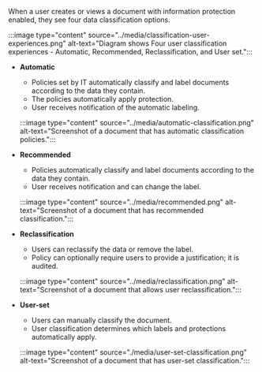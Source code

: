 When a user creates or views a document with information protection enabled, they see four data classification options.

:::image type="content" source="../media/classification-user-experiences.png" alt-text="Diagram shows Four user classification experiences - Automatic, Recommended, Reclassification, and User set.":::

- **Automatic**

  - Policies set by IT automatically classify and label documents according to the data they contain.
  - The policies automatically apply protection.
  - User receives notification of the automatic labeling.

  :::image type="content" source="../media/automatic-classification.png" alt-text="Screenshot of a document that has automatic classification policies.":::

- **Recommended**

  - Policies automatically classify and label documents according to the data they contain.
  - User receives notification and can change the label.

   :::image type="content" source="../media/recommended.png" alt-text="Screenshot of a document that has recommended classification.":::

- **Reclassification**

  - Users can reclassify the data or remove the label.
  - Policy can optionally require users to provide a justification; it is audited.

  :::image type="content" source="../media/reclassification.png" alt-text="Screenshot of a document that allows user reclassification.":::

- **User-set**

  - Users can manually classify the document.
  - User classification determines which labels and protections automatically apply.

  :::image type="content" source="./media/user-set-classification.png" alt-text="Screenshot of a document that has user-set classification.":::
